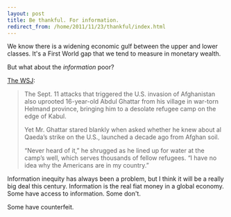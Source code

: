 ```yaml
---
layout: post
title: Be thankful. For information.
redirect_from: /home/2011/11/23/thankful/index.html
---
```

<p>We know there is a widening economic gulf between the upper and lower classes. It's a First World gap that we tend to measure in monetary wealth.</p>
<p>But what about the <em>information</em> poor?</p>
<p><a href="http://online.wsj.com/article/SB10001424053111904103404576556531604340742.html?mod=WSJ_hp_mostpop_read">The WSJ</a>:</p>
<blockquote>
<p>The Sept. 11 attacks that triggered the U.S. invasion of Afghanistan also uprooted 16-year-old Abdul Ghattar from his village in war-torn Helmand province, bringing him to a desolate refugee camp on the edge of Kabul.</p>
<p>Yet Mr. Ghattar stared blankly when asked whether he knew about al Qaeda’s strike on the U.S., launched a decade ago from Afghan soil.</p>
<p>“Never heard of it,” he shrugged as he lined up for water at the camp’s well, which serves thousands of fellow refugees. “I have no idea why the Americans are in my country.”</p>
</blockquote>
<p>Information inequity has always been a problem, but I think it will be a really big deal this century. Information is the real fiat money in a global economy. Some have access to information. Some don't.</p>
<p>Some have counterfeit.</p>
<p> </p>
